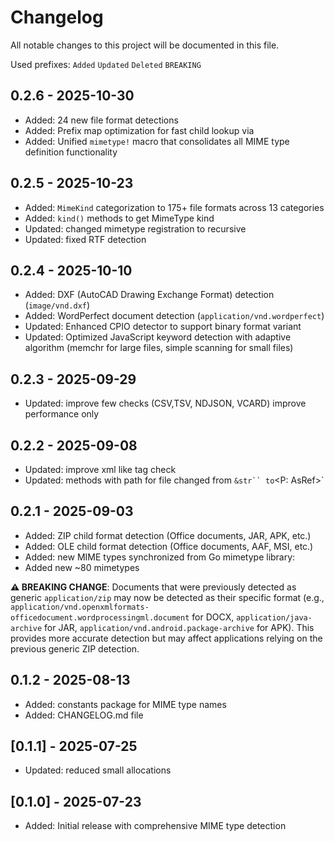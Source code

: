 # Changelog

All notable changes to this project will be documented in this file.

Used prefixes:
`Added`
`Updated`
`Deleted`
`BREAKING`

## 0.2.6 - 2025-10-30

* Added: 24 new file format detections
* Added: Prefix map optimization for fast child lookup via
* Added: Unified `mimetype!` macro that consolidates all MIME type definition functionality

## 0.2.5 - 2025-10-23

* Added: `MimeKind` categorization to 175+ file formats across 13 categories
* Added: `kind()` methods to get MimeType kind
* Updated:  changed mimetype registration to recursive
* Updated:  fixed RTF detection

## 0.2.4 - 2025-10-10

* Added: DXF (AutoCAD Drawing Exchange Format) detection (`image/vnd.dxf`)
* Added: WordPerfect document detection (`application/vnd.wordperfect`)
* Updated: Enhanced CPIO detector to support binary format variant
* Updated: Optimized JavaScript keyword detection with adaptive algorithm (memchr for large files, simple scanning for small files)

## 0.2.3 - 2025-09-29

* Updated: improve few checks (CSV,TSV, NDJSON, VCARD) improve performance only

## 0.2.2 - 2025-09-08

* Updated: improve xml like tag check
* Updated: methods with path for file changed from `&str`` to`<P: AsRef<Path>>`

## 0.2.1 - 2025-09-03

* Added: ZIP child format detection (Office documents, JAR, APK, etc.)
* Added: OLE child format detection (Office documents, AAF, MSI, etc.)
* Added: new MIME types synchronized from Go mimetype library:
* Added new ~80 mimetypes

**⚠️ BREAKING CHANGE**: Documents that were previously detected as generic `application/zip` may now be detected as their specific format (e.g., `application/vnd.openxmlformats-officedocument.wordprocessingml.document` for DOCX, `application/java-archive` for JAR, `application/vnd.android.package-archive` for APK). This provides more accurate detection but may affect applications relying on the previous generic ZIP detection.

## 0.1.2 - 2025-08-13

* Added: constants package for MIME type names
* Added: CHANGELOG.md file

## [0.1.1] - 2025-07-25

* Updated: reduced small allocations

## [0.1.0] - 2025-07-23

* Added: Initial release with comprehensive MIME type detection
